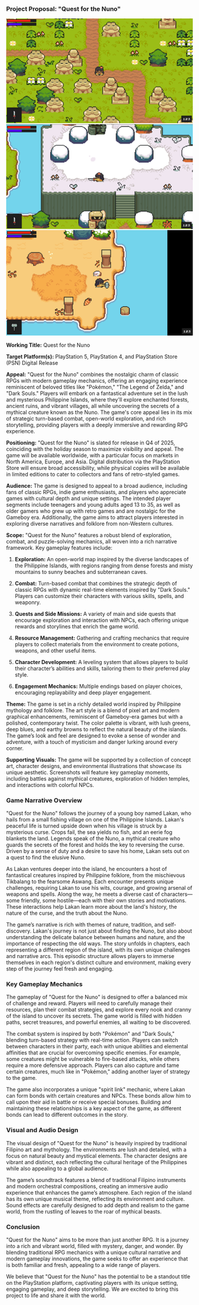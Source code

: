 ### Project Proposal: "Quest for the Nuno"

<div align="center">
  <img src="assets/demo/1.png" alt="Maximus Sallam Banner">
</div>
<div align="center">
  <img src="assets/demo/2.png" alt="Maximus Sallam Banner">
</div>
<div align="center">
  <img src="assets/demo/3.png" alt="Maximus Sallam Banner">
</div>

**Working Title:** Quest for the Nuno

**Target Platform(s):** PlayStation 5, PlayStation 4, and PlayStation Store (PSN) Digital Release

**Appeal:** "Quest for the Nuno" combines the nostalgic charm of classic RPGs with modern gameplay mechanics, offering an engaging experience reminiscent of beloved titles like "Pokémon," "The Legend of Zelda," and "Dark Souls." Players will embark on a fantastical adventure set in the lush and mysterious Philippine Islands, where they'll explore enchanted forests, ancient ruins, and vibrant villages, all while uncovering the secrets of a mythical creature known as the Nuno. The game's core appeal lies in its mix of strategic turn-based combat, open-world exploration, and rich storytelling, providing players with a deeply immersive and rewarding RPG experience.

**Positioning:** "Quest for the Nuno" is slated for release in Q4 of 2025, coinciding with the holiday season to maximize visibility and appeal. The game will be available worldwide, with a particular focus on markets in North America, Europe, and Asia. Digital distribution via the PlayStation Store will ensure broad accessibility, while physical copies will be available in limited editions to cater to collectors and fans of retro-styled games.

**Audience:** The game is designed to appeal to a broad audience, including fans of classic RPGs, indie game enthusiasts, and players who appreciate games with cultural depth and unique settings. The intended player segments include teenagers and young adults aged 13 to 35, as well as older gamers who grew up with retro games and are nostalgic for the Gameboy era. Additionally, the game aims to attract players interested in exploring diverse narratives and folklore from non-Western cultures.

**Scope:** "Quest for the Nuno" features a robust blend of exploration, combat, and puzzle-solving mechanics, all woven into a rich narrative framework. Key gameplay features include:

1. **Exploration:** An open-world map inspired by the diverse landscapes of the Philippine Islands, with regions ranging from dense forests and misty mountains to sunny beaches and subterranean caves.
   
2. **Combat:** Turn-based combat that combines the strategic depth of classic RPGs with dynamic real-time elements inspired by "Dark Souls." Players can customize their characters with various skills, spells, and weaponry.

3. **Quests and Side Missions:** A variety of main and side quests that encourage exploration and interaction with NPCs, each offering unique rewards and storylines that enrich the game world.

4. **Resource Management:** Gathering and crafting mechanics that require players to collect materials from the environment to create potions, weapons, and other useful items.

5. **Character Development:** A leveling system that allows players to build their character’s abilities and skills, tailoring them to their preferred play style.

6. **Engagement Mechanics:** Multiple endings based on player choices, encouraging replayability and deep player engagement.

**Theme:** The game is set in a richly detailed world inspired by Philippine mythology and folklore. The art style is a blend of pixel art and modern graphical enhancements, reminiscent of Gameboy-era games but with a polished, contemporary twist. The color palette is vibrant, with lush greens, deep blues, and earthy browns to reflect the natural beauty of the islands. The game’s look and feel are designed to evoke a sense of wonder and adventure, with a touch of mysticism and danger lurking around every corner.

**Supporting Visuals:** The game will be supported by a collection of concept art, character designs, and environmental illustrations that showcase its unique aesthetic. Screenshots will feature key gameplay moments, including battles against mythical creatures, exploration of hidden temples, and interactions with colorful NPCs.

### Game Narrative Overview

"Quest for the Nuno" follows the journey of a young boy named Lakan, who hails from a small fishing village on one of the Philippine Islands. Lakan's peaceful life is turned upside down when his village is struck by a mysterious curse. Crops fail, the sea yields no fish, and an eerie fog blankets the land. Legends speak of the Nuno, a mythical creature who guards the secrets of the forest and holds the key to reversing the curse. Driven by a sense of duty and a desire to save his home, Lakan sets out on a quest to find the elusive Nuno.

As Lakan ventures deeper into the island, he encounters a host of fantastical creatures inspired by Philippine folklore, from the mischievous Tikbalang to the fearsome Aswang. Each encounter presents unique challenges, requiring Lakan to use his wits, courage, and growing arsenal of weapons and spells. Along the way, he meets a diverse cast of characters—some friendly, some hostile—each with their own stories and motivations. These interactions help Lakan learn more about the land's history, the nature of the curse, and the truth about the Nuno.

The game’s narrative is rich with themes of nature, tradition, and self-discovery. Lakan's journey is not just about finding the Nuno, but also about understanding the delicate balance between humans and nature, and the importance of respecting the old ways. The story unfolds in chapters, each representing a different region of the island, with its own unique challenges and narrative arcs. This episodic structure allows players to immerse themselves in each region's distinct culture and environment, making every step of the journey feel fresh and engaging.

### Key Gameplay Mechanics

The gameplay of "Quest for the Nuno" is designed to offer a balanced mix of challenge and reward. Players will need to carefully manage their resources, plan their combat strategies, and explore every nook and cranny of the island to uncover its secrets. The game world is filled with hidden paths, secret treasures, and powerful enemies, all waiting to be discovered.

The combat system is inspired by both "Pokémon" and "Dark Souls," blending turn-based strategy with real-time action. Players can switch between characters in their party, each with unique abilities and elemental affinities that are crucial for overcoming specific enemies. For example, some creatures might be vulnerable to fire-based attacks, while others require a more defensive approach. Players can also capture and tame certain creatures, much like in "Pokémon," adding another layer of strategy to the game.

The game also incorporates a unique "spirit link" mechanic, where Lakan can form bonds with certain creatures and NPCs. These bonds allow him to call upon their aid in battle or receive special bonuses. Building and maintaining these relationships is a key aspect of the game, as different bonds can lead to different outcomes in the story.

### Visual and Audio Design

The visual design of "Quest for the Nuno" is heavily inspired by traditional Filipino art and mythology. The environments are lush and detailed, with a focus on natural beauty and mystical elements. The character designs are vibrant and distinct, each reflecting the cultural heritage of the Philippines while also appealing to a global audience. 

The game’s soundtrack features a blend of traditional Filipino instruments and modern orchestral compositions, creating an immersive audio experience that enhances the game’s atmosphere. Each region of the island has its own unique musical theme, reflecting its environment and culture. Sound effects are carefully designed to add depth and realism to the game world, from the rustling of leaves to the roar of mythical beasts.

### Conclusion

"Quest for the Nuno" aims to be more than just another RPG. It is a journey into a rich and vibrant world, filled with mystery, danger, and wonder. By blending traditional RPG mechanics with a unique cultural narrative and modern gameplay innovations, the game seeks to offer an experience that is both familiar and fresh, appealing to a wide range of players. 

We believe that "Quest for the Nuno" has the potential to be a standout title on the PlayStation platform, captivating players with its unique setting, engaging gameplay, and deep storytelling. We are excited to bring this project to life and share it with the world.
